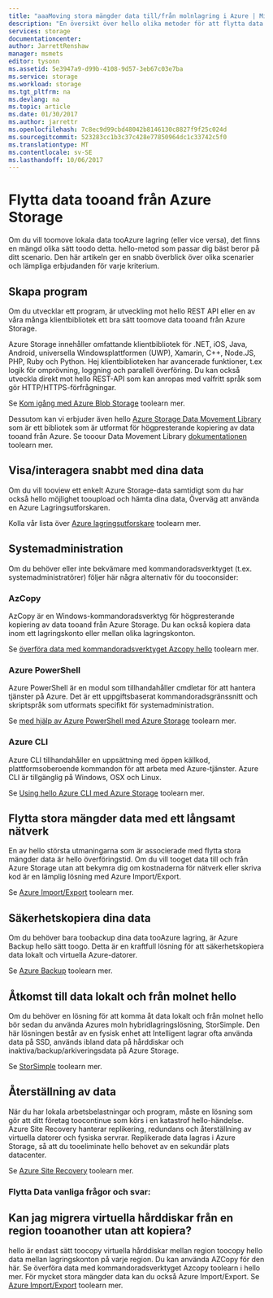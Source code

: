 ```yaml
---
title: "aaaMoving stora mängder data till/från molnlagring i Azure | Microsoft Docs"
description: "En översikt över hello olika metoder för att flytta data tooand från Azure Storage."
services: storage
documentationcenter: 
author: JarrettRenshaw
manager: msmets
editor: tysonn
ms.assetid: 5e3947a9-d99b-4108-9d57-3eb67c03e7ba
ms.service: storage
ms.workload: storage
ms.tgt_pltfrm: na
ms.devlang: na
ms.topic: article
ms.date: 01/30/2017
ms.author: jarrettr
ms.openlocfilehash: 7c8ec9d99cbd48042b8146130c8827f9f25c024d
ms.sourcegitcommit: 523283cc1b3c37c428e77850964dc1c33742c5f0
ms.translationtype: MT
ms.contentlocale: sv-SE
ms.lasthandoff: 10/06/2017
---
```

# <a name="moving-data-tooand-from-azure-storage"></a>Flytta data tooand från Azure Storage
Om du vill toomove lokala data tooAzure lagring (eller vice versa), det finns en mängd olika sätt toodo detta. hello-metod som passar dig bäst beror på ditt scenario. Den här artikeln ger en snabb överblick över olika scenarier och lämpliga erbjudanden för varje kriterium.

## <a name="building-applications"></a>Skapa program
Om du utvecklar ett program, är utveckling mot hello REST API eller en av våra många klientbibliotek ett bra sätt toomove data tooand från Azure Storage.

Azure Storage innehåller omfattande klientbibliotek för .NET, iOS, Java, Android, universella Windowsplattformen (UWP), Xamarin, C++, Node.JS, PHP, Ruby och Python. Hej klientbiblioteken har avancerade funktioner, t.ex logik för omprövning, loggning och parallell överföring. Du kan också utveckla direkt mot hello REST-API som kan anropas med valfritt språk som gör HTTP/HTTPS-förfrågningar.

Se [Kom igång med Azure Blob Storage](../blobs/storage-dotnet-how-to-use-blobs.md) toolearn mer.

Dessutom kan vi erbjuder även hello [Azure Storage Data Movement Library](https://www.nuget.org/packages/Microsoft.Azure.Storage.DataMovement) som är ett bibliotek som är utformat för högpresterande kopiering av data tooand från Azure. Se tooour Data Movement Library [dokumentationen](https://github.com/Azure/azure-storage-net-data-movement) toolearn mer. 

## <a name="quickly-viewinginteracting-with-your-data"></a>Visa/interagera snabbt med dina data
Om du vill tooview ett enkelt Azure Storage-data samtidigt som du har också hello möjlighet tooupload och hämta dina data, Överväg att använda en Azure Lagringsutforskaren.

Kolla vår lista över [Azure lagringsutforskare](../storage-explorers.md) toolearn mer.

## <a name="system-administration"></a>Systemadministration
Om du behöver eller inte bekvämare med kommandoradsverktyget (t.ex. systemadministratörer) följer här några alternativ för du tooconsider:

### <a name="azcopy"></a>AzCopy
AzCopy är en Windows-kommandoradsverktyg för högpresterande kopiering av data tooand från Azure Storage. Du kan också kopiera data inom ett lagringskonto eller mellan olika lagringskonton.

Se [överföra data med kommandoradsverktyget Azcopy hello](storage-use-azcopy.md) toolearn mer.

### <a name="azure-powershell"></a>Azure PowerShell
Azure PowerShell är en modul som tillhandahåller cmdletar för att hantera tjänster på Azure. Det är ett uppgiftsbaserat kommandoradsgränssnitt och skriptspråk som utformats specifikt för systemadministration.

Se [med hjälp av Azure PowerShell med Azure Storage](storage-powershell-guide-full.md) toolearn mer.

### <a name="azure-cli"></a>Azure CLI
Azure CLI tillhandahåller en uppsättning med öppen källkod, plattformsoberoende kommandon för att arbeta med Azure-tjänster. Azure CLI är tillgänglig på Windows, OSX och Linux.

Se [Using hello Azure CLI med Azure Storage](../storage-azure-cli.md) toolearn mer.

## <a name="moving-large-amounts-of-data-with-a-slow-network"></a>Flytta stora mängder data med ett långsamt nätverk
En av hello största utmaningarna som är associerade med flytta stora mängder data är hello överföringstid. Om du vill tooget data till och från Azure Storage utan att bekymra dig om kostnaderna för nätverk eller skriva kod är en lämplig lösning med Azure Import/Export.

Se [Azure Import/Export](../storage-import-export-service.md) toolearn mer.

## <a name="backing-up-your-data"></a>Säkerhetskopiera dina data
Om du behöver bara toobackup dina data tooAzure lagring, är Azure Backup hello sätt toogo. Detta är en kraftfull lösning för att säkerhetskopiera data lokalt och virtuella Azure-datorer.

Se [Azure Backup](../../backup/backup-introduction-to-azure-backup.md) toolearn mer.

## <a name="accessing-your-data-on-premises-and-from-hello-cloud"></a>Åtkomst till data lokalt och från molnet hello
Om du behöver en lösning för att komma åt data lokalt och från molnet hello bör sedan du använda Azures moln hybridlagringslösning, StorSimple. Den här lösningen består av en fysisk enhet att Intelligent lagrar ofta använda data på SSD, används ibland data på hårddiskar och inaktiva/backup/arkiveringsdata på Azure Storage.

Se [StorSimple](../../storsimple/storsimple-overview.md) toolearn mer.

## <a name="recovering-your-data"></a>Återställning av data
När du har lokala arbetsbelastningar och program, måste en lösning som gör att ditt företag toocontinue som körs i en katastrof hello-händelse. Azure Site Recovery hanterar replikering, redundans och återställning av virtuella datorer och fysiska servrar. Replikerade data lagras i Azure Storage, så att du tooeliminate hello behovet av en sekundär plats datacenter.

Se [Azure Site Recovery](../../site-recovery/site-recovery-overview.md) toolearn mer.
### <a name="moving-data-faq"></a>Flytta Data vanliga frågor och svar:
## <a name="can-i-migrate-vhds-from-one-region-tooanother-without-copying"></a>Kan jag migrera virtuella hårddiskar från en region tooanother utan att kopiera?
hello är endast sätt toocopy virtuella hårddiskar mellan region toocopy hello data mellan lagringskonton på varje region. Du kan använda AZCopy för den här. Se överföra data med kommandoradsverktyget Azcopy toolearn i hello mer. För mycket stora mängder data kan du också Azure Import/Export. Se [Azure Import/Export](https://docs.microsoft.com/en-us/azure/storage/storage-import-export-service) toolearn mer.

